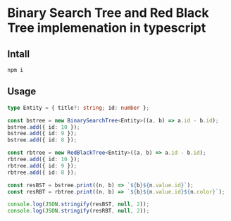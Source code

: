 # Binary Search Tree and Red Black Tree implemenation in typescript

## Intall
```
npm i
```

## Usage
```typescript
type Entity = { title?: string; id: number };

const bstree = new BinarySearchTree<Entity>((a, b) => a.id - b.id);
bstree.add({ id: 10 });
bstree.add({ id: 9 });
bstree.add({ id: 8 });

const rbtree = new RedBlackTree<Entity>((a, b) => a.id - b.id);
rbtree.add({ id: 10 });
rbtree.add({ id: 9 });
rbtree.add({ id: 8 });

const resBST = bstree.print((n, b) => `${b}${n.value.id}`);
const resRBT = rbtree.print((n, b) => `${b}${n.value.id}${n.color}`);

console.log(JSON.stringify(resBST, null, 2));
console.log(JSON.stringify(resRBT, null, 2));
```
